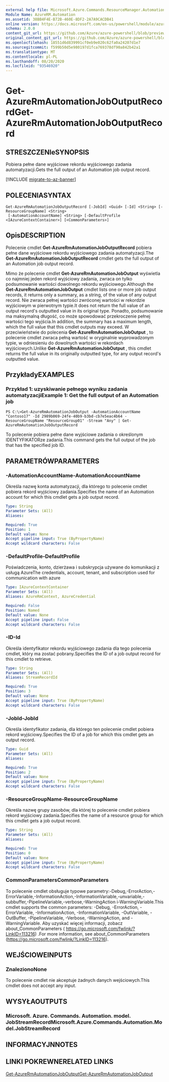 ```yaml
---
external help file: Microsoft.Azure.Commands.ResourceManager.Automation.dll-Help.xml
Module Name: AzureRM.Automation
ms.assetid: 38BB4F4E-B72B-460E-8DF2-2A7A9CACDB41
online version: https://docs.microsoft.com/en-us/powershell/module/azurerm.automation/get-azurermautomationjoboutputrecord
schema: 2.0.0
content_git_url: https://github.com/Azure/azure-powershell/blob/preview/src/ResourceManager/Automation/Commands.Automation/help/Get-AzureRmAutomationJobOutputRecord.md
original_content_git_url: https://github.com/Azure/azure-powershell/blob/preview/src/ResourceManager/Automation/Commands.Automation/help/Get-AzureRmAutomationJobOutputRecord.md
ms.openlocfilehash: 18551d6d839991cf0eb9e020c62fa0a24207d1e7
ms.sourcegitcommit: f599b50d5e980197d1fca769378df90a842b42a1
ms.translationtype: MT
ms.contentlocale: pl-PL
ms.lasthandoff: 08/20/2020
ms.locfileid: "93546920"
---
```

# <span data-ttu-id="90fa5-101">Get-AzureRmAutomationJobOutputRecord</span><span class="sxs-lookup"><span data-stu-id="90fa5-101">Get-AzureRmAutomationJobOutputRecord</span></span>

## <span data-ttu-id="90fa5-102">STRESZCZENIe</span><span class="sxs-lookup"><span data-stu-id="90fa5-102">SYNOPSIS</span></span>
<span data-ttu-id="90fa5-103">Pobiera pełne dane wyjściowe rekordu wyjściowego zadania automatyzacji.</span><span class="sxs-lookup"><span data-stu-id="90fa5-103">Gets the full output of an Automation job output record.</span></span>

[!INCLUDE [migrate-to-az-banner](../../includes/migrate-to-az-banner.md)]

## <span data-ttu-id="90fa5-104">POLECENIA</span><span class="sxs-lookup"><span data-stu-id="90fa5-104">SYNTAX</span></span>

```
Get-AzureRmAutomationJobOutputRecord [-JobId] <Guid> [-Id] <String> [-ResourceGroupName] <String>
 [-AutomationAccountName] <String> [-DefaultProfile <IAzureContextContainer>] [<CommonParameters>]
```

## <span data-ttu-id="90fa5-105">Opis</span><span class="sxs-lookup"><span data-stu-id="90fa5-105">DESCRIPTION</span></span>
<span data-ttu-id="90fa5-106">Polecenie cmdlet **Get-AzureRmAutomationJobOutputRecord** pobiera pełne dane wyjściowe rekordu wyjściowego zadania automatyzacji.</span><span class="sxs-lookup"><span data-stu-id="90fa5-106">The **Get-AzureRmAutomationJobOutputRecord** cmdlet gets the full output of an Automation job output record.</span></span>

<span data-ttu-id="90fa5-107">Mimo że polecenie cmdlet **Get-AzureRmAutomationJobOutput** wyświetla co najmniej jeden rekord wyjściowy zadania, zwraca on tylko podsumowanie wartości dowolnego rekordu wyjściowego.</span><span class="sxs-lookup"><span data-stu-id="90fa5-107">Although the **Get-AzureRmAutomationJobOutput** cmdlet lists one or more job output records, it returns only a summary, as a string, of the value of any output record.</span></span>
<span data-ttu-id="90fa5-108">Nie zwraca pełnej wartości zwróconej wartości w rekordzie wyjściowym w pierwotnym typie.</span><span class="sxs-lookup"><span data-stu-id="90fa5-108">It does not return the full value of an output record's outputted value in its original type.</span></span>
<span data-ttu-id="90fa5-109">Ponadto, podsumowanie ma maksymalną długość, co może spowodować przekroczenie pełnej wartości tego wyjścia.</span><span class="sxs-lookup"><span data-stu-id="90fa5-109">In addition, the summary has a maximum length, which the full value that this cmdlet outputs may exceed.</span></span>
<span data-ttu-id="90fa5-110">W przeciwieństwie do polecenia **Get-AzureRmAutomationJobOutput** , to polecenie cmdlet zwraca pełną wartość w oryginalnie wyprowadzonym typie, w odniesieniu do dowolnych wartości w rekordach wyjściowych.</span><span class="sxs-lookup"><span data-stu-id="90fa5-110">Unlike **Get-AzureRmAutomationJobOutput** , this cmdlet returns the full value in its originally outputted type, for any output record's outputted value.</span></span>

## <span data-ttu-id="90fa5-111">Przykłady</span><span class="sxs-lookup"><span data-stu-id="90fa5-111">EXAMPLES</span></span>

### <span data-ttu-id="90fa5-112">Przykład 1: uzyskiwanie pełnego wyniku zadania automatyzacji</span><span class="sxs-lookup"><span data-stu-id="90fa5-112">Example 1: Get the full output of an Automation job</span></span>
```
PS C:\>Get-AzureRmAutomationJobOutput -AutomationAccountName "Contoso17" -Id 2989b069-24fe-40b9-b3bd-cb7e5eac4b64 -ResourceGroupName "ResourceGroup01" -Stream "Any" | Get-AzureRmAutomationJobOutputRecord
```

<span data-ttu-id="90fa5-113">To polecenie pobiera pełne dane wyjściowe zadania o określonym IDENTYFIKATORze zadania.</span><span class="sxs-lookup"><span data-stu-id="90fa5-113">This command gets the full output of the job that has the specified job ID.</span></span>

## <span data-ttu-id="90fa5-114">PARAMETRÓW</span><span class="sxs-lookup"><span data-stu-id="90fa5-114">PARAMETERS</span></span>

### <span data-ttu-id="90fa5-115">-AutomationAccountName</span><span class="sxs-lookup"><span data-stu-id="90fa5-115">-AutomationAccountName</span></span>
<span data-ttu-id="90fa5-116">Określa nazwę konta automatyzacji, dla którego to polecenie cmdlet pobiera rekord wyjściowy zadania.</span><span class="sxs-lookup"><span data-stu-id="90fa5-116">Specifies the name of an Automation account for which this cmdlet gets a job output record.</span></span>

```yaml
Type: String
Parameter Sets: (All)
Aliases: 

Required: True
Position: 1
Default value: None
Accept pipeline input: True (ByPropertyName)
Accept wildcard characters: False
```

### <span data-ttu-id="90fa5-117">-DefaultProfile</span><span class="sxs-lookup"><span data-stu-id="90fa5-117">-DefaultProfile</span></span>
<span data-ttu-id="90fa5-118">Poświadczenia, konto, dzierżawa i subskrypcja używane do komunikacji z usługą Azure</span><span class="sxs-lookup"><span data-stu-id="90fa5-118">The credentials, account, tenant, and subscription used for communication with azure</span></span>

```yaml
Type: IAzureContextContainer
Parameter Sets: (All)
Aliases: AzureRmContext, AzureCredential

Required: False
Position: Named
Default value: None
Accept pipeline input: False
Accept wildcard characters: False
```

### <span data-ttu-id="90fa5-119">-ID</span><span class="sxs-lookup"><span data-stu-id="90fa5-119">-Id</span></span>
<span data-ttu-id="90fa5-120">Określa identyfikator rekordu wyjściowego zadania dla tego polecenia cmdlet, który ma zostać pobrany.</span><span class="sxs-lookup"><span data-stu-id="90fa5-120">Specifies the ID of a job output record for this cmdlet to retrieve.</span></span>

```yaml
Type: String
Parameter Sets: (All)
Aliases: StreamRecordId

Required: True
Position: 3
Default value: None
Accept pipeline input: True (ByPropertyName)
Accept wildcard characters: False
```

### <span data-ttu-id="90fa5-121">-JobId</span><span class="sxs-lookup"><span data-stu-id="90fa5-121">-JobId</span></span>
<span data-ttu-id="90fa5-122">Określa identyfikator zadania, dla którego ten polecenie cmdlet pobiera rekord wyjściowy.</span><span class="sxs-lookup"><span data-stu-id="90fa5-122">Specifies the ID of a job for which this cmdlet gets an output record.</span></span>

```yaml
Type: Guid
Parameter Sets: (All)
Aliases: 

Required: True
Position: 2
Default value: None
Accept pipeline input: True (ByPropertyName)
Accept wildcard characters: False
```

### <span data-ttu-id="90fa5-123">-ResourceGroupName</span><span class="sxs-lookup"><span data-stu-id="90fa5-123">-ResourceGroupName</span></span>
<span data-ttu-id="90fa5-124">Określa nazwę grupy zasobów, dla której to polecenie cmdlet pobiera rekord wyjściowy zadania.</span><span class="sxs-lookup"><span data-stu-id="90fa5-124">Specifies the name of a resource group for which this cmdlet gets a job output record.</span></span>

```yaml
Type: String
Parameter Sets: (All)
Aliases: 

Required: True
Position: 0
Default value: None
Accept pipeline input: True (ByPropertyName)
Accept wildcard characters: False
```

### <span data-ttu-id="90fa5-125">CommonParameters</span><span class="sxs-lookup"><span data-stu-id="90fa5-125">CommonParameters</span></span>
<span data-ttu-id="90fa5-126">To polecenie cmdlet obsługuje typowe parametry:-Debug,-ErrorAction,-ErrorVariable,-InformationAction,-InformationVariable,-unvariable,-subbuffer,-PipelineVariable,-verbose,-WarningAction i-WarningVariable.</span><span class="sxs-lookup"><span data-stu-id="90fa5-126">This cmdlet supports the common parameters: -Debug, -ErrorAction, -ErrorVariable, -InformationAction, -InformationVariable, -OutVariable, -OutBuffer, -PipelineVariable, -Verbose, -WarningAction, and -WarningVariable.</span></span> <span data-ttu-id="90fa5-127">Aby uzyskać więcej informacji, zobacz about_CommonParameters ( https://go.microsoft.com/fwlink/?LinkID=113216) .</span><span class="sxs-lookup"><span data-stu-id="90fa5-127">For more information, see about_CommonParameters (https://go.microsoft.com/fwlink/?LinkID=113216).</span></span>

## <span data-ttu-id="90fa5-128">WEJŚCIOWE</span><span class="sxs-lookup"><span data-stu-id="90fa5-128">INPUTS</span></span>

### <span data-ttu-id="90fa5-129">Znaleziono</span><span class="sxs-lookup"><span data-stu-id="90fa5-129">None</span></span>
<span data-ttu-id="90fa5-130">To polecenie cmdlet nie akceptuje żadnych danych wejściowych.</span><span class="sxs-lookup"><span data-stu-id="90fa5-130">This cmdlet does not accept any input.</span></span>

## <span data-ttu-id="90fa5-131">WYSYŁA</span><span class="sxs-lookup"><span data-stu-id="90fa5-131">OUTPUTS</span></span>

### <span data-ttu-id="90fa5-132">Microsoft. Azure. Commands. Automation. model. JobStreamRecord</span><span class="sxs-lookup"><span data-stu-id="90fa5-132">Microsoft.Azure.Commands.Automation.Model.JobStreamRecord</span></span>

## <span data-ttu-id="90fa5-133">INFORMACYJN</span><span class="sxs-lookup"><span data-stu-id="90fa5-133">NOTES</span></span>

## <span data-ttu-id="90fa5-134">LINKI POKREWNE</span><span class="sxs-lookup"><span data-stu-id="90fa5-134">RELATED LINKS</span></span>

[<span data-ttu-id="90fa5-135">Get-AzureRmAutomationJobOutput</span><span class="sxs-lookup"><span data-stu-id="90fa5-135">Get-AzureRmAutomationJobOutput</span></span>](./Get-AzureRMAutomationJobOutput.md)


